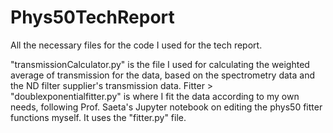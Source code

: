 # Phys50TechReport
All the necessary files for the code I used for the tech report.

"transmissionCalculator.py" is the file I used for calculating the weighted average of transmission for the data, based on the spectrometry data and the ND filter supplier's transmission data.
Fitter > "doublexponentialfitter.py" is where I fit the data according to my own needs, following Prof. Saeta's Jupyter notebook on editing the phys50 fitter functions myself. It uses the "fitter.py" file.
